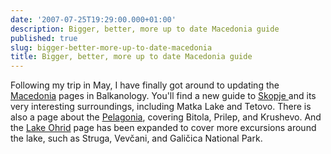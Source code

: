 ```yaml
---
date: '2007-07-25T19:29:00.000+01:00'
description: Bigger, better, more up to date Macedonia guide
published: true
slug: bigger-better-more-up-to-date-macedonia
title: Bigger, better, more up to date Macedonia guide
---
```


Following my trip in May, I have finally got around to updating the <a href="http://www.balkanology.com/macedonia/index.html">Macedonia</a> pages in Balkanology. You'll find a new guide to <a href="http://www.balkanology.com/macedonia/article_skopje.html">Skopje </a>and its very interesting surroundings, including Matka Lake and Tetovo. There is also a page about the <a href="http://www.balkanology.com/macedonia/article_pelagonia.html">Pelagonia</a>, covering Bitola, Prilep, and Krushevo. And the <a href="http://www.balkanology.com/macedonia/article_ohrid.html">Lake Ohrid</a> page has been expanded to cover more excursions around the lake, such as Struga, Vev&#x10d;ani, and Gali&#x10d;ica National Park.